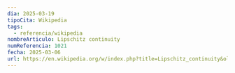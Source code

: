 ```yaml
---
dia: 2025-03-19
tipoCita: Wikipedia
tags:
  - referencia/wikipedia
nombreArticulo: Lipschitz continuity
numReferencia: 1021
fecha: 2025-03-06
url: https://en.wikipedia.org/w/index.php?title=Lipschitz_continuity&oldid=1279151314
---
```

